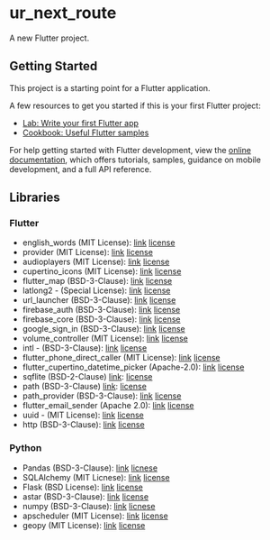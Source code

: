 # ur_next_route

A new Flutter project.

## Getting Started

This project is a starting point for a Flutter application.

A few resources to get you started if this is your first Flutter project:

- [Lab: Write your first Flutter app](https://docs.flutter.dev/get-started/codelab)
- [Cookbook: Useful Flutter samples](https://docs.flutter.dev/cookbook)

For help getting started with Flutter development, view the
[online documentation](https://docs.flutter.dev/), which offers tutorials,
samples, guidance on mobile development, and a full API reference.

## Libraries
### Flutter
- english_words (MIT License): [link](https://pub.dev/packages/english_words) [license](https://pub.dev/packages/english_words/license)
- provider (MIT License): [link](https://pub.dev/packages/provider) [license](https://pub.dev/packages/provider/license)
- audioplayers (MIT License): [link](https://pub.dev/packages/audioplayers) [license](https://pub.dev/packages/audioplayers/license)
- cupertino_icons (MIT License): [link](https://pub.dev/packages/cupertino_icons) [license](https://pub.dev/packages/cupertino_icons/license)
- flutter_map (BSD-3-Clause): [link](https://pub.dev/packages/flutter_map) [license](https://pub.dev/packages/flutter_map/license)
- latlong2 - (Special License): [link](https://pub.dev/packages/latlong2) [license](https://pub.dev/packages/latlong2/license)
- url_launcher (BSD-3-Clause): [link](https://pub.dev/packages/url_launcher) [license](https://pub.dev/packages/url_launcher/license)
- firebase_auth (BSD-3-Clause): [link](https://pub.dev/packages/firebase_auth) [license](https://pub.dev/packages/firebase_auth/license)
- firebase_core (BSD-3-Clause): [link](https://pub.dev/packages/firebase_core) [license](https://pub.dev/packages/firebase_core/license)
- google_sign_in (BSD-3-Clause): [link](https://pub.dev/packages/google_sign_in) [license](https://pub.dev/packages/google_sign_in/license)
- volume_controller (MIT License): [link](https://pub.dev/packages/volume_controller) [license](https://pub.dev/packages/volume_controller/license)
- intl - (BSD-3-Clause): [link](https://pub.dev/packages/intl) [license](https://pub.dev/packages/intl/license)
- flutter_phone_direct_caller (MIT License): [link](https://pub.dev/packages/flutter_phone_direct_caller) [license](https://pub.dev/packages/flutter_phone_direct_caller/license)
- flutter_cupertino_datetime_picker (Apache-2.0): [link](https://pub.dev/packages/flutter_cupertino_datetime_picker) [license](https://pub.dev/packages/flutter_cupertino_datetime_picker/license)
- sqflite (BSD-2-Clause) [link](https://pub.dev/packages/sqflite): [license](https://pub.dev/packages/sqflite/license)
- path (BSD-3-Clause) [link](https://pub.dev/packages/path): [license](https://pub.dev/packages/path/license)
- path_provider (BSD-3-Clause): [link](https://pub.dev/packages/path_provider/install) [license](https://pub.dev/packages/path_provider/license)
- flutter_email_sender (Apache 2.0): [link](https://pub.dev/packages/flutter_email_sender) [license](https://pub.dev/packages/flutter_email_sender/license)
- uuid - (MIT License): [link](https://pub.dev/packages/uuid/install) [license](https://pub.dev/packages/uuid/license)
- http (BSD-3-Clause): [link](https://pub.dev/packages/http) [license](https://pub.dev/packages/http/license)
### Python
- Pandas (BSD-3-Clause): [link](https://pypi.org/project/pandas/) [licnese](https://opensource.org/license/bsd-3-clause)
- SQLAlchemy (MIT Licnese): [link](https://pypi.org/project/SQLAlchemy/) [license](https://opensource.org/license/mit)
- Flask (BSD License): [link](https://pypi.org/project/Flask/) [license](https://opensource.org/license/bsd-3-clause)
- astar (BSD-3-Clause): [link](https://github.com/jrialland/python-astar) [license](https://opensource.org/license/bsd-3-clause)
- numpy (BSD-3-Clause): [link](https://pypi.org/project/numpy/) [licnese](https://opensource.org/license/bsd-3-clause)
- apscheduler (MIT License): [link](https://pypi.org/project/APScheduler/) [license](https://opensource.org/license/mit)
- geopy (MIT License): [link](https://pypi.org/project/geopy/) [license](https://opensource.org/license/mit)

